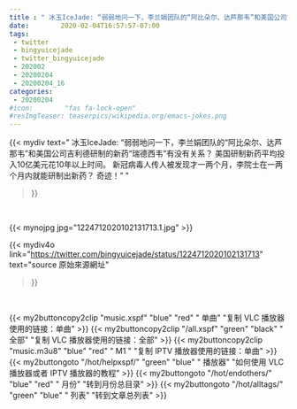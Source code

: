 ```yaml
---
title : " 冰玉IceJade: “弱弱地问一下，李兰娟团队的“阿比朵尔、达芦那韦”和美国公司吉利德研制的新药“瑞德西韦”有没有关系？&#10;美国研制新药平均投入10亿美元花10年以上时间。&#10;新冠病毒人传人被发现才一两个月，李院士在一两个月内就能研制出新药？&#10;奇迹！”  "
date:        2020-02-04T16:57:57-07:00
tags:
 - twitter
 - bingyuicejade
 - twitter_bingyuicejade
 - 202002
 - 20200204
 - 20200204_16
categories:
 - 20200204
#icon:        "fas fa-lock-open"
#resImgTeaser: teaserpics/wikipedia.org/emacs-jokes.png
---
```


{{< mydiv text=" 冰玉IceJade: “弱弱地问一下，李兰娟团队的“阿比朵尔、达芦那韦”和美国公司吉利德研制的新药“瑞德西韦”有没有关系？&#10;美国研制新药平均投入10亿美元花10年以上时间。&#10;新冠病毒人传人被发现才一两个月，李院士在一两个月内就能研制出新药？&#10;奇迹！”  "
>}}
<br>


 {{< mynojpg jpg="1224712020102131713.1.jpg" >}}<br> 



{{< mydiv4o link="https://twitter.com/bingyuicejade/status/1224712020102131713"
text="source 原始來源網址"
>}}


<br>





{{< my2buttoncopy2clip "music.xspf"        "blue"   "red"    " 单曲"  "复制 VLC 播放器使用的链接：单曲" >}} {{< my2buttoncopy2clip "/all.xspf"         "green"  "black"  " 全部"  "复制 VLC 播放器使用的链接：全部" >}} {{< my2buttoncopy2clip "music.m3u8"        "blue"   "red"    " M1 "    "复制 IPTV 播放器使用的链接：单曲" >}} {{< my2buttongoto      "/hot/helpxspf/"    "green"  "blue"   " 播放器" "如何使用 VLC 播放器或者 IPTV 播放器的教程" >}} {{< my2buttongoto      "/hot/endothers/"   "blue"   "red"    " 月份"   "转到月份总目录" >}} {{< my2buttongoto      "/hot/alltags/"     "green"  "blue"   " 列表"   "转到文章总列表" >}} 

